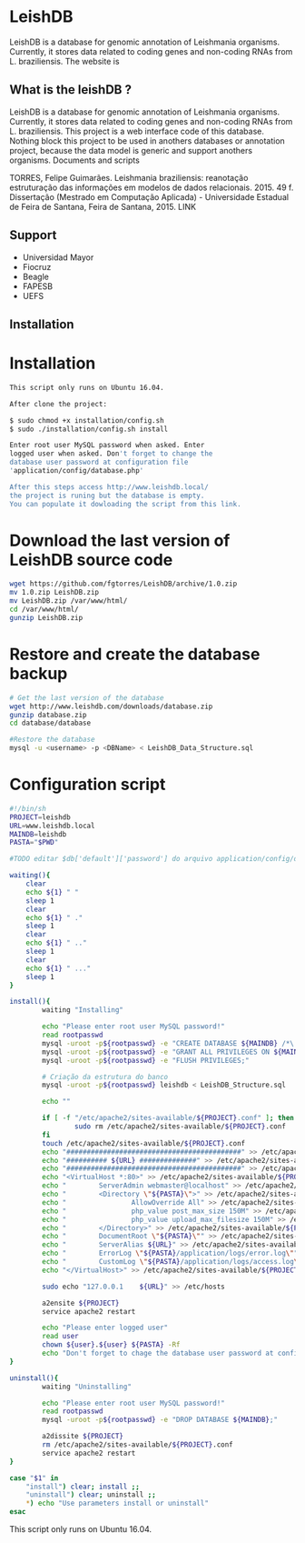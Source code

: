 # LeishDB
LeishDB is a database for genomic annotation of Leishmania organisms. 
Currently, it stores data related to coding genes and non-coding RNAs from L. braziliensis. The website is 

## What is the leishDB ?

LeishDB is a database for genomic annotation of Leishmania organisms. Currently, it stores data related to coding genes and non-coding RNAs from L. braziliensis. This project is a web interface code of this database. Nothing block this project to be used in anothers databases or annotation project, because the data model is generic and support anothers organisms.
Documents and scripts

TORRES, Felipe Guimarães. Leishmania braziliensis: reanotação estruturação das informações em modelos de dados relacionais. 2015. 49 f. Dissertação (Mestrado em Computação Aplicada) - Universidade Estadual de Feira de Santana, Feira de Santana, 2015. LINK

## Support
* Universidad Mayor
* Fiocruz
* Beagle 
* FAPESB
* UEFS

## Installation
#  Installation
```bash     
This script only runs on Ubuntu 16.04.

After clone the project:

$ sudo chmod +x installation/config.sh
$ sudo ./installation/config.sh install

Enter root user MySQL password when asked. Enter 
logged user when asked. Don't forget to change the 
database user password at configuration file 
'application/config/database.php'

After this steps access http://www.leishdb.local/ 
the project is runing but the database is empty. 
You can populate it dowloading the script from this link.

```
# Download the last version of LeishDB source code
```bash  
wget https://github.com/fgtorres/LeishDB/archive/1.0.zip
mv 1.0.zip LeishDB.zip
mv LeishDB.zip /var/www/html/
cd /var/www/html/
gunzip LeishDB.zip 

```

# Restore and create the database backup
```bash
# Get the last version of the database
wget http://www.leishdb.com/downloads/database.zip
gunzip database.zip
cd database/database

#Restore the database
mysql -u <username> -p <DBName> < LeishDB_Data_Structure.sql
```

# Configuration script
```bash
#!/bin/sh
PROJECT=leishdb
URL=www.leishdb.local
MAINDB=leishdb
PASTA="$PWD"

#TODO editar $db['default']['password'] do arquivo application/config/database.php

waiting(){
	clear
	echo ${1} " "
	sleep 1
	clear
	echo ${1} " ."
	sleep 1
	clear
	echo ${1} " .."
	sleep 1
	clear
	echo ${1} " ..."
	sleep 1
}

install(){
        waiting "Installing"

        echo "Please enter root user MySQL password!"
        read rootpasswd
        mysql -uroot -p${rootpasswd} -e "CREATE DATABASE ${MAINDB} /*\!40100 DEFAULT CHARACTER SET utf8 */;"
        mysql -uroot -p${rootpasswd} -e "GRANT ALL PRIVILEGES ON ${MAINDB}.* TO 'root'@'localhost';"
        mysql -uroot -p${rootpasswd} -e "FLUSH PRIVILEGES;"

        # Criação da estrutura do banco
        mysql -uroot -p${rootpasswd} leishdb < LeishDB_Structure.sql

        echo ""

        if [ -f "/etc/apache2/sites-available/${PROJECT}.conf" ]; then
                sudo rm /etc/apache2/sites-available/${PROJECT}.conf
        fi
        touch /etc/apache2/sites-available/${PROJECT}.conf
        echo "###########################################" >> /etc/apache2/sites-available/${PROJECT}.conf
        echo "########## ${URL} ##############" >> /etc/apache2/sites-available/${PROJECT}.conf
        echo "###########################################" >> /etc/apache2/sites-available/${PROJECT}.conf
        echo "<VirtualHost *:80>" >> /etc/apache2/sites-available/${PROJECT}.conf
        echo "        ServerAdmin webmaster@localhost" >> /etc/apache2/sites-available/${PROJECT}.conf
        echo "        <Directory \"${PASTA}\">" >> /etc/apache2/sites-available/${PROJECT}.conf
        echo "                AllowOverride All" >> /etc/apache2/sites-available/${PROJECT}.conf
        echo "                php_value post_max_size 150M" >> /etc/apache2/sites-available/${PROJECT}.conf
        echo "                php_value upload_max_filesize 150M" >> /etc/apache2/sites-available/${PROJECT}.conf
        echo "        </Directory>" >> /etc/apache2/sites-available/${PROJECT}.conf
        echo "        DocumentRoot \"${PASTA}\"" >> /etc/apache2/sites-available/${PROJECT}.conf
        echo "        ServerAlias ${URL}" >> /etc/apache2/sites-available/${PROJECT}.conf
        echo "        ErrorLog \"${PASTA}/application/logs/error.log\"" >> /etc/apache2/sites-available/${PROJECT}.conf
        echo "        CustomLog \"${PASTA}/application/logs/access.log\" common" >> /etc/apache2/sites-available/${PROJECT}.conf
        echo "</VirtualHost>" >> /etc/apache2/sites-available/${PROJECT}.conf

        sudo echo "127.0.0.1	${URL}" >> /etc/hosts

        a2ensite ${PROJECT}
        service apache2 restart

        echo "Please enter logged user"
        read user
        chown ${user}.${user} ${PASTA} -Rf
        echo "Don't forget to chage the database user password at configuration file 'applicarion/config/database.php'"
}

uninstall(){
        waiting "Uninstalling"

        echo "Please enter root user MySQL password!"
        read rootpasswd
        mysql -uroot -p${rootpasswd} -e "DROP DATABASE ${MAINDB};"

        a2dissite ${PROJECT}
        rm /etc/apache2/sites-available/${PROJECT}.conf
        service apache2 restart
}

case "$1" in
	"install") clear; install ;;
	"uninstall") clear; uninstall ;;
	*) echo "Use parameters install or uninstall"
esac 
```
This script only runs on Ubuntu 16.04.
